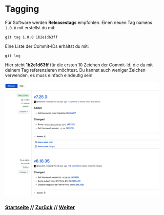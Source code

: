 # Tagging

Für Software werden **Releasestags** empfohlen. Einen neuen Tag namens `1.0.0` mit erstellst du mit:

```
git tag 1.0.0 1b2e1d63ff
```

Eine Liste der Commit-IDs erhältst du mit:

```
git log
```

Hier steht **1b2e1d63ff** für die ersten 10 Zeichen der Commit-Id, die du mit deinem Tag referenzieren möchtest. Du kannst auch weniger Zeichen verwenden, es muss einfach eindeutig sein.

![Git-Workflow](./assets/images/git_releases.png)

### [Startseite](index.md) // [Zurück](branches.md) // [Weiter](collaborators.md)
